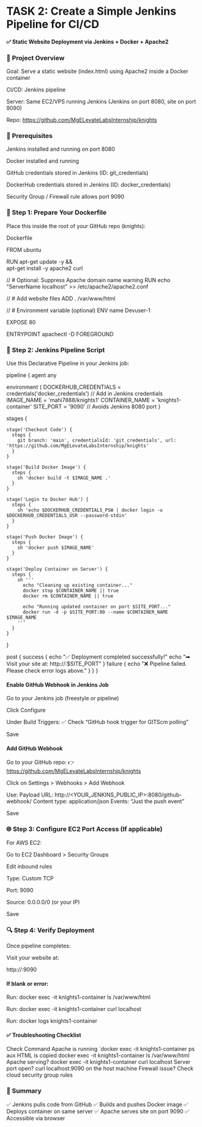 # TASK 2: Create a Simple Jenkins Pipeline for CI/CD

#### ✅ Static Website Deployment via Jenkins + Docker + Apache2
### 🧱 Project Overview

Goal: Serve a static website (index.html) using Apache2 inside a Docker container

CI/CD: Jenkins pipeline

Server: Same EC2/VPS running Jenkins (Jenkins on port 8080, site on port 9090)

Repo: https://github.com/MgELevateLabsInternship/knights

### 🧾 Prerequisites

Jenkins installed and running on port 8080

Docker installed and running

GitHub credentials stored in Jenkins (ID: git_credentials)

DockerHub credentials stored in Jenkins (ID: docker_credentials)

Security Group / Firewall rule allows port 9090

### 📄 Step 1: Prepare Your Dockerfile
Place this inside the root of your GitHub repo (knights):

Dockerfile

FROM ubuntu

RUN apt-get update -y && \
    apt-get install -y apache2 curl

// # Optional: Suppress Apache domain name warning
RUN echo "ServerName localhost" >> /etc/apache2/apache2.conf

// # Add website files
ADD . /var/www/html

// # Environment variable (optional)
ENV name Devuser-1

EXPOSE 80

ENTRYPOINT apachectl -D FOREGROUND

### 📜 Step 2: Jenkins Pipeline Script
Use this Declarative Pipeline in your Jenkins job:



pipeline {
  agent any

  environment {
    DOCKERHUB_CREDENTIALS = credentials('docker_credentials') // Add in Jenkins credentials
    IMAGE_NAME = 'mahi7888/knights1'
    CONTAINER_NAME = 'knights1-container'
    SITE_PORT = '9090' // Avoids Jenkins 8080 port
  }

  stages {

    stage('Checkout Code') {
      steps {
        git branch: 'main', credentialsId: 'git_credentials', url: 'https://github.com/MgELevateLabsInternship/knights'
      }
    }

    stage('Build Docker Image') {
      steps {
        sh 'docker build -t $IMAGE_NAME .'
      }
    }

    stage('Login to Docker Hub') {
      steps {
        sh 'echo $DOCKERHUB_CREDENTIALS_PSW | docker login -u $DOCKERHUB_CREDENTIALS_USR --password-stdin'
      }
    }

    stage('Push Docker Image') {
      steps {
        sh 'docker push $IMAGE_NAME'
      }
    }

    stage('Deploy Container on Server') {
      steps {
        sh '''
          echo "Cleaning up existing container..."
          docker stop $CONTAINER_NAME || true
          docker rm $CONTAINER_NAME || true

          echo "Running updated container on port $SITE_PORT..."
          docker run -d -p $SITE_PORT:80 --name $CONTAINER_NAME $IMAGE_NAME
        '''
      }
    }
  }

  post {
    success {
      echo "✅ Deployment completed successfully!"
      echo "➡ Visit your site at: http://<your-server-ip>:$SITE_PORT"
    }
    failure {
      echo "❌ Pipeline failed. Please check error logs above."
    }
  }
}

#### Enable GitHub Webhook in Jenkins Job
Go to your Jenkins job (freestyle or pipeline)

Click Configure

Under Build Triggers:
✅ Check “GitHub hook trigger for GITScm polling”

Save

#### Add GitHub Webhook
Go to your GitHub repo:
👉 https://github.com/MgELevateLabsInternship/knights

Click on Settings > Webhooks > Add Webhook

Use:
Payload URL: http://<YOUR_JENKINS_PUBLIC_IP>:8080/github-webhook/
Content type: application/json
Events: “Just the push event”

Save


### 🌐 Step 3: Configure EC2 Port Access (If applicable)
For AWS EC2:

Go to EC2 Dashboard > Security Groups

Edit inbound rules

Type: Custom TCP

Port: 9090

Source: 0.0.0.0/0 (or your IP)

Save

### 🔍 Step 4: Verify Deployment

Once pipeline completes:

Visit your website at:

http://<your-server-ip>:9090


#### If blank or error:

Run: docker exec -it knights1-container ls /var/www/html

Run: docker exec -it knights1-container curl localhost

Run: docker logs knights1-container

#### ✅ Troubleshooting Checklist
Check	Command
Apache is running	`docker exec -it knights1-container ps aux
HTML is copied	docker exec -it knights1-container ls /var/www/html
Apache serving?	docker exec -it knights1-container curl localhost
Server port open?	curl localhost:9090 on the host machine
Firewall issue?	Check cloud security group rules

### 🏁 Summary
✅ Jenkins pulls code from GitHub
✅ Builds and pushes Docker image
✅ Deploys container on same server
✅ Apache serves site on port 9090
✅ Accessible via browser
